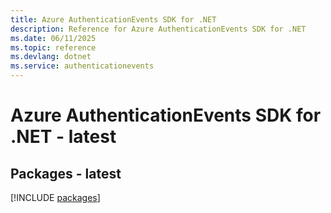 ```yaml
---
title: Azure AuthenticationEvents SDK for .NET
description: Reference for Azure AuthenticationEvents SDK for .NET
ms.date: 06/11/2025
ms.topic: reference
ms.devlang: dotnet
ms.service: authenticationevents
---
```

# Azure AuthenticationEvents SDK for .NET - latest
## Packages - latest
[!INCLUDE [packages](authenticationevents-index.md)]